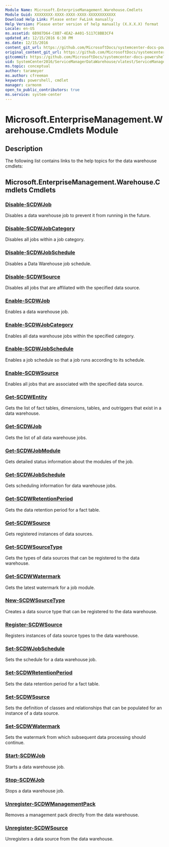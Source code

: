 ```yaml
---
Module Name: Microsoft.EnterpriseManagement.Warehouse.Cmdlets
Module Guid: XXXXXXXX-XXXX-XXXX-XXXX-XXXXXXXXXXXX
Download Help Link: Please enter FwLink manually
Help Version: Please enter version of help manually (X.X.X.X) format
Locale: en-US
ms.assetid: 6B987D64-C8B7-4EA2-A401-5117C8BB3CF4
updated_at: 12/15/2016 6:30 PM
ms.date: 12/15/2016
content_git_url: https://github.com/MicrosoftDocs/systemcenter-docs-powershell/blob/master/systemcenter-cmdlets/SystemCenter2016/ServiceManagerDataWarehouse/vlatest/ServiceManagerDataWarehouse.md
original_content_git_url: https://github.com/MicrosoftDocs/systemcenter-docs-powershell/blob/master/systemcenter-cmdlets/SystemCenter2016/ServiceManagerDataWarehouse/vlatest/ServiceManagerDataWarehouse.md
gitcommit: https://github.com/MicrosoftDocs/systemcenter-docs-powershell/blob/59ca46449cbaf6c065d4887fdd68c8de98ef34f0/systemcenter-cmdlets/SystemCenter2016/ServiceManagerDataWarehouse/vlatest/ServiceManagerDataWarehouse.md
uid: SystemCenter2016/ServiceManagerDataWarehouse/vlatest/ServiceManagerDataWarehouse.md
ms.topic: conceptual
author: tarameyer
ms.author: cfreeman
keywords: powershell, cmdlet
manager: carmonm
open_to_public_contributors: true
ms.service: system-center
---
```


# Microsoft.EnterpriseManagement.Warehouse.Cmdlets Module
## Description
The following list contains links to the help topics for the data warehouse cmdlets:

## Microsoft.EnterpriseManagement.Warehouse.Cmdlets Cmdlets
### [Disable-SCDWJob](./Disable-SCDWJob.md)
Disables a data warehouse job to prevent it from running in the future.

### [Disable-SCDWJobCategory](./Disable-SCDWJobCategory.md)
Disables all jobs within a job category.

### [Disable-SCDWJobSchedule](./Disable-SCDWJobSchedule.md)
Disables a Data Warehouse job schedule.

### [Disable-SCDWSource](./Disable-SCDWSource.md)
Disables all jobs that are affiliated with the specified data source.

### [Enable-SCDWJob](./Enable-SCDWJob.md)
Enables a data warehouse job.

### [Enable-SCDWJobCategory](./Enable-SCDWJobCategory.md)
Enables all data warehouse jobs within the specified category.

### [Enable-SCDWJobSchedule](./Enable-SCDWJobSchedule.md)
Enables a job schedule so that a job runs according to its schedule.

### [Enable-SCDWSource](./Enable-SCDWSource.md)
Enables all jobs that are associated with the specified data source.

### [Get-SCDWEntity](./Get-SCDWEntity.md)
Gets the list of fact tables, dimensions, tables, and outriggers that exist in a data warehouse.

### [Get-SCDWJob](./Get-SCDWJob.md)
Gets the list of all data warehouse jobs.

### [Get-SCDWJobModule](./Get-SCDWJobModule.md)
Gets detailed status information about the modules of the job.

### [Get-SCDWJobSchedule](./Get-SCDWJobSchedule.md)
Gets scheduling information for data warehouse jobs.

### [Get-SCDWRetentionPeriod](./Get-SCDWRetentionPeriod.md)
Gets the data retention period for a fact table.

### [Get-SCDWSource](./Get-SCDWSource.md)
Gets registered instances of data sources.

### [Get-SCDWSourceType](./Get-SCDWSourceType.md)
Gets the types of data sources that can be registered to the data warehouse.

### [Get-SCDWWatermark](./Get-SCDWWatermark.md)
Gets the latest watermark for a job module.

### [New-SCDWSourceType](./New-SCDWSourceType.md)
Creates a data source type that can be registered to the data warehouse.

### [Register-SCDWSource](./Register-SCDWSource.md)
Registers instances of data source types to the data warehouse.

### [Set-SCDWJobSchedule](./Set-SCDWJobSchedule.md)
Sets the schedule for a data warehouse job.

### [Set-SCDWRetentionPeriod](./Set-SCDWRetentionPeriod.md)
Sets the data retention period for a fact table.

### [Set-SCDWSource](./Set-SCDWSource.md)
Sets the definition of classes and relationships that can be populated for an instance of a data source.

### [Set-SCDWWatermark](./Set-SCDWWatermark.md)
Sets the watermark from which subsequent data processing should continue.

### [Start-SCDWJob](./Start-SCDWJob.md)
Starts a data warehouse job.

### [Stop-SCDWJob](./Stop-SCDWJob.md)
Stops a data warehouse job.

### [Unregister-SCDWManagementPack](./Unregister-SCDWManagementPack.md)
Removes a management pack directly from the data warehouse.

### [Unregister-SCDWSource](./Unregister-SCDWSource.md)
Unregisters a data source from the data warehouse.

